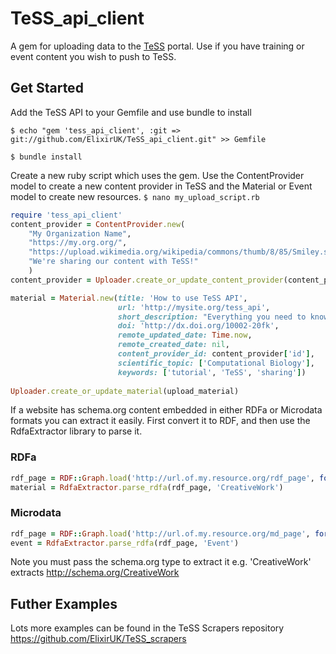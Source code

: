 # TeSS_api_client
A gem for uploading data to the [TeSS](http://tess.elixir-uk.org) portal. Use if you have training or event content you wish to push to TeSS.

## Get Started
Add the TeSS API to your Gemfile and use bundle to install

`$ echo "gem 'tess_api_client', :git => git://github.com/ElixirUK/TeSS_api_client.git" >> Gemfile`

`$ bundle install` 

Create a new ruby script which uses the gem. Use the ContentProvider model to create a new content provider in TeSS and the Material or Event model to create new resources. 
`$ nano my_upload_script.rb`

```ruby
require 'tess_api_client'
content_provider = ContentProvider.new(
    "My Organization Name",
    "https://my.org.org/",
    "https://upload.wikimedia.org/wikipedia/commons/thumb/8/85/Smiley.svg/2000px-Smiley.svg.png",
    "We're sharing our content with TeSS!"
    )
content_provider = Uploader.create_or_update_content_provider(content_provider)

material = Material.new(title: 'How to use TeSS API',
                        url: 'http://mysite.org/tess_api',
                        short_description: "Everything you need to know to get you started using the TeSS API",
                        doi: 'http://dx.doi.org/10002-20fk',
                        remote_updated_date: Time.now,
                        remote_created_date: nil,
                        content_provider_id: content_provider['id'],
                        scientific_topic: ['Computational Biology'],
                        keywords: ['tutorial', 'TeSS', 'sharing'])
                          
Uploader.create_or_update_material(upload_material)
```

If a website has schema.org content embedded in either RDFa or Microdata formats you can extract it easily. First convert it to RDF, and then use the RdfaExtractor library to parse it.


### RDFa 
```ruby
rdf_page = RDF::Graph.load('http://url.of.my.resource.org/rdf_page', format: :rdfa)
material = RdfaExtractor.parse_rdfa(rdf_page, 'CreativeWork') 
```

### Microdata
```ruby
rdf_page = RDF::Graph.load('http://url.of.my.resource.org/md_page', format: :microdata)
event = RdfaExtractor.parse_rdfa(rdf_page, 'Event') 
```

Note you must pass the schema.org type to extract it e.g. 'CreativeWork' extracts http://schema.org/CreativeWork

                          
## Futher Examples
Lots more examples can be found in the TeSS Scrapers repository https://github.com/ElixirUK/TeSS_scrapers
